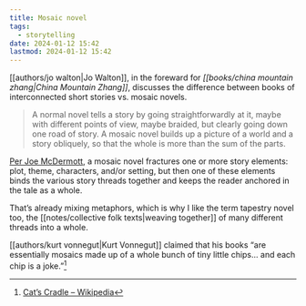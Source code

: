 ```yaml
---
title: Mosaic novel
tags:
  - storytelling
date: 2024-01-12 15:42
lastmod: 2024-01-12 15:42
---
```

[[authors/jo walton|Jo Walton]], in the foreward for *[[books/china mountain zhang|China Mountain Zhang]]*, discusses the difference between books of interconnected short stories vs. mosaic novels. 

> A normal novel tells a story by going straightforwardly at it, maybe with different points of view, maybe braided, but clearly going down one road of story. A mosaic novel builds up a picture of a world and a story obliquely, so that the whole is more than the sum of the parts.

[Per Joe McDermott](https://reactormag.com/five-mosaic-novels-you-should-read/), a mosaic novel fractures one or more story elements: plot, theme, characters, and/or setting, but then one of these elements binds the various story threads together and keeps the reader anchored in the tale as a whole.

That’s already mixing metaphors, which is why I like the term tapestry novel too, the [[notes/collective folk texts|weaving together]] of many different threads into a whole.

[[authors/kurt vonnegut|Kurt Vonnegut]] claimed that his books “are essentially mosaics made up of a whole bunch of tiny little chips... and each chip is a joke.”[^1]

[^1]: [Cat’s Cradle – Wikipedia](https://en.wikipedia.org/wiki/Cat%27s_Cradle#Style)